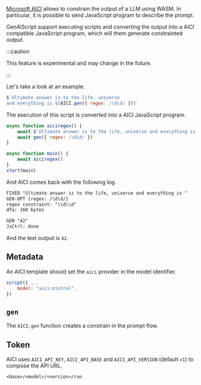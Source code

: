 
[Microsoft AICI](https://github.com/microsoft/aici/) allows to constrain the output of a LLM using WASM. In particular, it is possible to send JavaScript program to describe the prompt.

GenAIScript support executing scripts and converting the output into a AICI compatible JavaScript program, which will them generate constrainted output.

:::caution

This feature is experimental and may change in the future.

:::

Let's take a look at an example.

```js title="answer-to-everything.genai.mjs"
$`Ultimate answer is to the life, universe 
and everything is ${AICI.gen({ regex: /\d\d/ })}`
```

The execution of this script is converted into a AICI JavaScript program.

```js title="answer-to-everything.aici.js"
async function aiciregex() {
    await $`Ultimate answer is to the life, universe and everything is `
    await gen({ regex: /\d\d/ })
}

async function main() {
    await aiciregex()
}
start(main)
```

And AICI comes back with the following log.

```txt
FIXED "Ultimate answer is to the life, universe and everything is "
GEN-OPT {regex: /\d\d/}
regex constraint: "\\d\\d"
dfa: 160 bytes

GEN "42"
JsCtrl: done
```

And the text output is `42`.

## Metadata

An AICI template should set the `aici` provider in the model identifier.

```js title="answer-to-everything.genai.mjs"
script({ ...
    model: "aici:mixtral",
})
```

## `gen`

The `AICI.gen` function creates a constrain in the prompt flow.

## Token

AICI uses `AICI_API_KEY`, `AICI_API_BASE` and `AICI_API_VERSION` (default `v1`) to compose the API URL.

```
<base>/<model>/<version>/run
```
